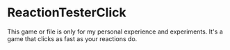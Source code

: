 # ReactionTesterClick
This game or file is only for my personal experience and experiments. It's a game that clicks as fast as your reactions do.
